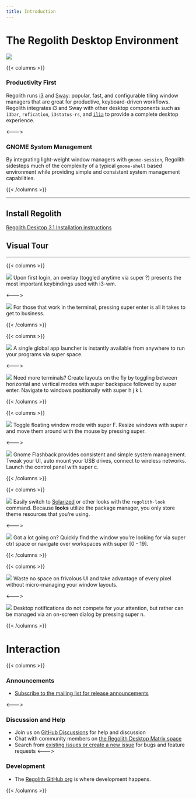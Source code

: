 ```yaml
---
title: Introduction
---
```


# The Regolith Desktop Environment

![](/images/v-tour/regolith-empty.png)

{{< columns >}}

### Productivity First

Regolith runs [i3](https://i3wm.org/) and [Sway](https://swaywm.org/): popular, fast, and configurable tiling window managers that are great for productive, keyboard-driven workflows.  Regolith integrates i3 and Sway with other desktop components such as 
`i3bar`, `rofication`, `i3status-rs`, and [`ilia`](https://github.com/regolith-linux/ilia#readme) to provide a complete desktop experience.

<--->

### GNOME System Management

By integrating light-weight window managers with `gnome-session`, Regolith sidesteps
much of the complexity of a typical `gnome-shell` based environment while providing
simple and consistent system management capabilities.

{{< /columns >}}

***

## Install Regolith

[Regolith Desktop 3.1 Installation instructions](/docs/using-regolith/install)

## Visual Tour
***

{{< columns >}}

[![](/images/v-tour/regolith-ilia-keybindings.png)](/images/v-tour/regolith-ilia-keybindings.png)
Upon first login, an overlay (toggled anytime via <span class="text-nowrap"><span class="badge badge-warning">super</span> <span class="badge badge-warning">?</span></span>) presents the most important keybindings used with i3-wm.

<--->

[![](/images/v-tour/regolith-floating-terminal.png)](/images/v-tour/regolith-floating-terminal.png)
For those that work in the terminal, pressing <span class="text-nowrap"><span class="badge badge-warning">super</span> <span class="badge badge-warning">enter</span></span> is all it takes to get to business.

{{< /columns >}}

{{< columns >}}

[![](/images/v-tour/regolith-ilia-apps.png)](/images/v-tour/regolith-ilia-apps.png)
A single global app launcher is instantly available from anywhere to run your programs via <span class="text-nowrap"><span class="badge badge-warning">super</span> <span class="badge badge-warning">space</span></span>.</p>

<--->

[![](/images/v-tour/regolith-desktop-terminals.png)](/images/v-tour/regolith-desktop-terminals.png)
Need more terminals?  Create layouts on the fly by toggling between horizontal and vertical modes with <span class="text-nowrap"><span class="badge badge-warning">super</span> <span class="badge badge-warning">backspace</span></span> followed by <span class="text-nowrap"><span class="badge badge-warning">super</span> <span class="badge badge-warning">enter</span></span>.  Navigate to windows positionally with <span class="text-nowrap"><span class="badge badge-warning">super</span> <span class="badge badge-warning">h</span> <span class="badge badge-warning">j</span> <span class="badge badge-warning">k</span> <span class="badge badge-warning">l</span></span>.

{{< /columns >}}

{{< columns >}}

[![](/images/v-tour/regolith-floating-windows.png)](/images/v-tour/regolith-floating-windows.png)
Toggle floating window mode with <span class="text-nowrap"><span class="badge badge-warning">super</span> <span class="badge badge-warning">F</span></span>.  Resize windows with <span class="text-nowrap"><span class="badge badge-warning">super</span> <span class="badge badge-warning">r</span></span> and move them around with the mouse by pressing <span class="badge badge-warning">super</span>.

<--->

[![](/images/v-tour/regolith-gnome-flashback.png)](/images/v-tour/regolith-gnome-flashback.png)
Gnome Flashback provides consistent and simple system management. Tweak your UI, auto mount your USB drives, connect to wireless networks. Launch the control panel with <span class="text-nowrap"><span class="badge badge-warning">super</span> <span class="badge badge-warning">c</span></span>.

{{< /columns >}}

{{< columns >}}

[![](/images/v-tour/regolith-screenshot-look-selector.png)](/images/v-tour/regolith-screenshot-look-selector.png)
Easily switch to <a href="https://ethanschoonover.com/solarized">Solarized</a> or other looks with the <code>regolith-look</code> command. Because <b>looks</b> utilize the package manager, you only store theme resources that you're using.

<--->

[![](/images/v-tour/regolith-ilia-windows.png)](/images/v-tour/regolith-ilia-windows.png)
Got a lot going on?  Quickly find the window you're looking for via <span class="text-nowrap"><span class="badge badge-warning">super</span> <span class="badge badge-warning">ctrl</span> <span class="badge badge-warning">space</span></span> or navigate over workspaces with <span class="text-nowrap"><span class="badge badge-warning">super</span> <span class="badge badge-warning">[0 - 19]</span></span>.

{{< /columns >}}

{{< columns >}}

[![](/images/v-tour/regolith-many-windows.png)](/images/v-tour/regolith-many-windows.png)
Waste no space on frivolous UI and take advantage of every pixel without micro-managing your window layouts.

<--->

[![](/images/v-tour/regolith-ilia-notifications.png)](/images/v-tour/regolith-ilia-notifications.png)
Desktop notifications do not compete for your attention, but rather can be managed via an on-screen dialog by pressing <span class="text-nowrap"><span class="badge badge-warning">super</span> <span class="badge badge-warning">n</span></span>.

{{< /columns >}}

# Interaction

{{< columns >}}

### Announcements

* [Subscribe to the mailing list for release announcements](https://www.freelists.org/list/regolith-linux)

<--->

### Discussion and Help

* Join us on [GitHub Discussions](https://github.com/orgs/regolith-linux/discussions) for help and discussion
* Chat with community members on [the Regolith Desktop Matrix space](https://matrix.to/#/#regolith-desktop:matrix.org)
* Search from [existing issues or create a new issue](https://github.com/regolith-linux/regolith-desktop/issues) for bugs and feature requests
<--->

### Development

* The [Regolith GitHub org](https://github.com/regolith-linux) is where development happens.

{{< /columns >}}
